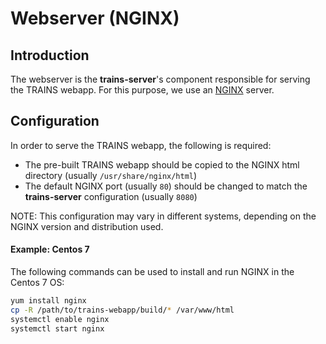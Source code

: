 # Webserver (NGINX)

## Introduction

The webserver is the **trains-server**'s component responsible for serving the TRAINS webapp.
For this purpose, we use an [NGINX](https://www.nginx.com/) server.

## Configuration

In order to serve the TRAINS webapp, the following is required:
* The pre-built TRAINS webapp should be copied to the NGINX html directory (usually `/usr/share/nginx/html`)
* The default NGINX port (usually `80`) should be changed to match the **trains-server** configuration (usually `8080`)

NOTE: This configuration may vary in different systems, depending on the NGINX version and distribution used.

#### Example: Centos 7

The following commands can be used to install and run NGINX in the Centos 7 OS:
```bash
yum install nginx
cp -R /path/to/trains-webapp/build/* /var/www/html
systemctl enable nginx
systemctl start nginx
```

